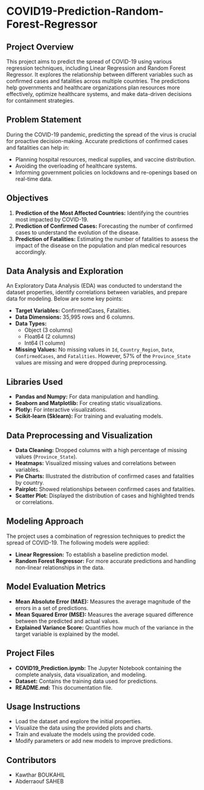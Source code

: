 # COVID19-Prediction-Random-Forest-Regressor
## Project Overview
This project aims to predict the spread of COVID-19 using various regression techniques, including Linear Regression and Random Forest Regressor. It explores the relationship between different variables such as confirmed cases and fatalities across multiple countries. The predictions help governments and healthcare organizations plan resources more effectively, optimize healthcare systems, and make data-driven decisions for containment strategies.

## Problem Statement
During the COVID-19 pandemic, predicting the spread of the virus is crucial for proactive decision-making. Accurate predictions of confirmed cases and fatalities can help in:

- Planning hospital resources, medical supplies, and vaccine distribution.
- Avoiding the overloading of healthcare systems.
- Informing government policies on lockdowns and re-openings based on real-time data.

## Objectives
1. **Prediction of the Most Affected Countries:** Identifying the countries most impacted by COVID-19.
2. **Prediction of Confirmed Cases:** Forecasting the number of confirmed cases to understand the evolution of the disease.
3. **Prediction of Fatalities:** Estimating the number of fatalities to assess the impact of the disease on the population and plan medical resources accordingly.

## Data Analysis and Exploration
An Exploratory Data Analysis (EDA) was conducted to understand the dataset properties, identify correlations between variables, and prepare data for modeling. Below are some key points:

- **Target Variables:** ConfirmedCases, Fatalities.
- **Data Dimensions:** 35,995 rows and 6 columns.
- **Data Types:**
  - Object (3 columns)
  - Float64 (2 columns)
  - Int64 (1 column)
- **Missing Values:** No missing values in `Id`, `Country_Region`, `Date`, `ConfirmedCases`, and `Fatalities`. However, 57% of the `Province_State` values are missing and were dropped during preprocessing.

## Libraries Used
- **Pandas and Numpy:** For data manipulation and handling.
- **Seaborn and Matplotlib:** For creating static visualizations.
- **Plotly:** For interactive visualizations.
- **Scikit-learn (Sklearn):** For training and evaluating models.

## Data Preprocessing and Visualization
- **Data Cleaning:** Dropped columns with a high percentage of missing values (`Province_State`).
- **Heatmaps:** Visualized missing values and correlations between variables.
- **Pie Charts:** Illustrated the distribution of confirmed cases and fatalities by country.
- **Pairplot:** Showed relationships between confirmed cases and fatalities.
- **Scatter Plot:** Displayed the distribution of cases and highlighted trends or correlations.

## Modeling Approach
The project uses a combination of regression techniques to predict the spread of COVID-19. The following models were applied:

- **Linear Regression:** To establish a baseline prediction model.
- **Random Forest Regressor:** For more accurate predictions and handling non-linear relationships in the data.

## Model Evaluation Metrics
- **Mean Absolute Error (MAE):** Measures the average magnitude of the errors in a set of predictions.
- **Mean Squared Error (MSE):** Measures the average squared difference between the predicted and actual values.
- **Explained Variance Score:** Quantifies how much of the variance in the target variable is explained by the model.

## Project Files
- **COVID19_Prediction.ipynb:** The Jupyter Notebook containing the complete analysis, data visualization, and modeling.
- **Dataset:** Contains the training data used for predictions.
- **README.md:** This documentation file.

## Usage Instructions
- Load the dataset and explore the initial properties.
- Visualize the data using the provided plots and charts.
- Train and evaluate the models using the provided code.
- Modify parameters or add new models to improve predictions.
 ## Contributors
- Kawthar BOUKAHIL
- Abderraouf SAHEB
